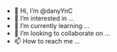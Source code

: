 - 👋 Hi, I’m @danyYnC
- 👀 I’m interested in ...
- 🌱 I’m currently learning ...
- 💞️ I’m looking to collaborate on ...
- 📫 How to reach me ...

<!---
danyYnC/danyYnC is a ✨ special ✨ repository because its `README.md` (this file) appears on your GitHub profile.
You can click the Preview link to take a look at your changes.
--->

